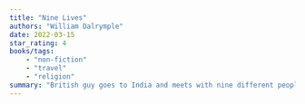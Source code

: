 ```yaml
---
title: "Nine Lives"
authors: "William Dalrymple"
date: 2022-03-15
star_rating: 4
books/tags:
    - "non-fiction"
    - "travel"
    - "religion"
summary: "British guy goes to India and meets with nine different people, each one on a different religious path and with an interesting story to share. William Dalrymple acknowledges his white colonialist britishness and seems to mostly stay out of the way and let the people he meets tell their stories."
---
```

